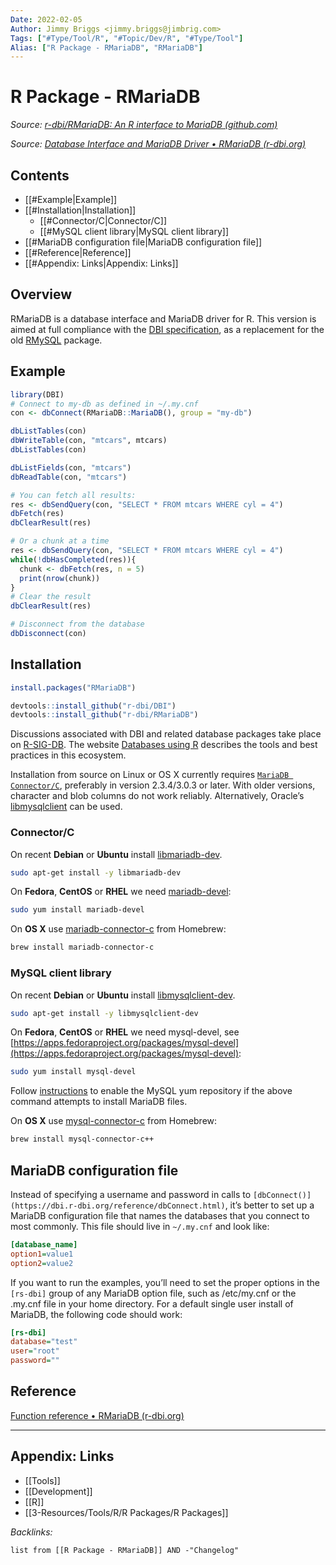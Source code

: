 ```yaml
---
Date: 2022-02-05
Author: Jimmy Briggs <jimmy.briggs@jimbrig.com>
Tags: ["#Type/Tool/R", "#Topic/Dev/R", "#Type/Tool"]
Alias: ["R Package - RMariaDB", "RMariaDB"]
---
```


# R Package - RMariaDB

*Source: [r-dbi/RMariaDB: An R interface to MariaDB (github.com)](https://github.com/r-dbi/RMariaDB)*

*Source: [Database Interface and MariaDB Driver • RMariaDB (r-dbi.org)](https://rmariadb.r-dbi.org/)*

## Contents

- [[#Example|Example]]
- [[#Installation|Installation]]
	- [[#Connector/C|Connector/C]]
	- [[#MySQL client library|MySQL client library]]
- [[#MariaDB configuration file|MariaDB configuration file]]
- [[#Reference|Reference]]
- [[#Appendix: Links|Appendix: Links]]


## Overview

RMariaDB is a database interface and MariaDB driver for R. This version is aimed at full compliance with the [DBI specification](https://cran.r-project.org/package=DBI/vignettes/spec.html), as a replacement for the old [RMySQL](https://cran.r-project.org/package=RMySQL) package.

## Example

```R
library(DBI)
# Connect to my-db as defined in ~/.my.cnf
con <- dbConnect(RMariaDB::MariaDB(), group = "my-db")

dbListTables(con)
dbWriteTable(con, "mtcars", mtcars)
dbListTables(con)

dbListFields(con, "mtcars")
dbReadTable(con, "mtcars")

# You can fetch all results:
res <- dbSendQuery(con, "SELECT * FROM mtcars WHERE cyl = 4")
dbFetch(res)
dbClearResult(res)

# Or a chunk at a time
res <- dbSendQuery(con, "SELECT * FROM mtcars WHERE cyl = 4")
while(!dbHasCompleted(res)){
  chunk <- dbFetch(res, n = 5)
  print(nrow(chunk))
}
# Clear the result
dbClearResult(res)

# Disconnect from the database
dbDisconnect(con)
```

## Installation

```R
install.packages("RMariaDB")

devtools::install_github("r-dbi/DBI")
devtools::install_github("r-dbi/RMariaDB")
```

Discussions associated with DBI and related database packages take place on [R-SIG-DB](https://stat.ethz.ch/mailman/listinfo/r-sig-db). The website [Databases using R](https://db.rstudio.com/) describes the tools and best practices in this ecosystem.

Installation from source on Linux or OS X currently requires [`MariaDB Connector/C`](https://downloads.mariadb.org/connector-c/), preferably in version 2.3.4/3.0.3 or later. With older versions, character and blob columns do not work reliably. Alternatively, Oracle’s [libmysqlclient](https://packages.debian.org/buster/default-libmysqlclient-dev) can be used.

### Connector/C

On recent **Debian** or **Ubuntu** install [libmariadb-dev](https://packages.debian.org/testing/libmariadb-dev).

```bash
sudo apt-get install -y libmariadb-dev
```

On **Fedora**, **CentOS** or **RHEL** we need [mariadb-devel](https://src.fedoraproject.org/rpms/mariadb):

```bash
sudo yum install mariadb-devel
```

On **OS X** use [mariadb-connector-c](https://github.com/Homebrew/homebrew-core/blob/master/Formula/mariadb-connector-c.rb) from Homebrew:

```bash
brew install mariadb-connector-c
```

### MySQL client library

On recent **Debian** or **Ubuntu** install [libmysqlclient-dev](https://packages.debian.org/buster/default-libmysqlclient-dev).

```bash
sudo apt-get install -y libmysqlclient-dev
```

On **Fedora**, **CentOS** or **RHEL** we need mysql-devel, see [https://apps.fedoraproject.org/packages/mysql-devel](https://apps.fedoraproject.org/packages/mysql-devel):

```bash
sudo yum install mysql-devel
```

Follow [instructions](https://dev.mysql.com/doc/mysql-yum-repo-quick-guide/en/) to enable the MySQL yum repository if the above command attempts to install MariaDB files.

On **OS X** use [mysql-connector-c](https://github.com/Homebrew/homebrew-core/blob/master/Formula/mysql-connector-c++.rb) from Homebrew:

```bash
brew install mysql-connector-c++
```

## MariaDB configuration file

Instead of specifying a username and password in calls to `[dbConnect()](https://dbi.r-dbi.org/reference/dbConnect.html)`, it’s better to set up a MariaDB configuration file that names the databases that you connect to most commonly. This file should live in `~/.my.cnf` and look like:

```ini
[database_name]
option1=value1
option2=value2
```

If you want to run the examples, you’ll need to set the proper options in the `[rs-dbi]` group of any MariaDB option file, such as /etc/my.cnf or the .my.cnf file in your home directory. For a default single user install of MariaDB, the following code should work:

```ini
[rs-dbi]
database="test"
user="root"
password=""
```

## Reference

[Function reference • RMariaDB (r-dbi.org)](https://rmariadb.r-dbi.org/reference/index.html)

***

## Appendix: Links

- [[Tools]]
- [[Development]]
- [[R]]
- [[3-Resources/Tools/R/R Packages/R Packages]]


*Backlinks:*

```dataview
list from [[R Package - RMariaDB]] AND -"Changelog"
```